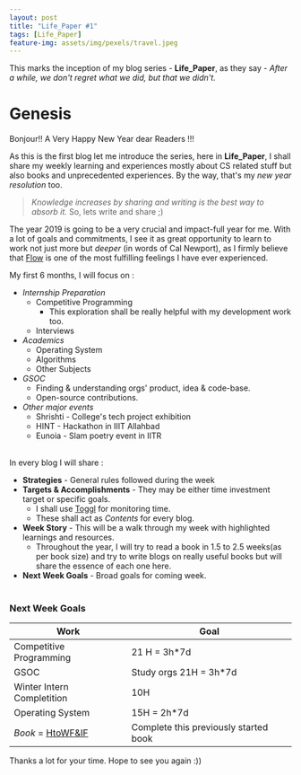 ```yaml
---
layout: post
title: "Life_Paper #1"
tags: [Life_Paper]
feature-img: assets/img/pexels/travel.jpeg
---
```

This marks the inception of my blog series - **Life_Paper**, as they say - *After a while, we don't regret what we did, but that we didn't.*

# Genesis
Bonjour!!   A Very Happy New Year dear Readers !!!

As this is the first blog let me introduce the series, here in **Life_Paper**, I shall share my weekly learning and experiences mostly about CS related stuff but also books and unprecedented experiences. By the way, that's my *new year resolution* too.

> *Knowledge increases by sharing and writing is the best way to absorb it.* So, lets write and share ;)

The year 2019 is going to be a very crucial and impact-full year for me. With a lot of goals and commitments, I see it as great opportunity to learn to work not just more but *deeper* (in words of Cal Newport), as I firmly believe that [Flow](https://en.wikipedia.org/wiki/Flow_(psychology)#Components) is one of the most fulfilling feelings I have ever experienced.

My first 6 months, I will focus on :
* *Internship Preparation*
  * Competitive Programming
    * This exploration shall be really helpful with my development work too.
  * Interviews
* *Academics*
  * Operating System
  * Algorithms
  * Other Subjects
* *GSOC*
  * Finding & understanding orgs' product, idea & code-base.
  * Open-source contributions.
* *Other major events*
  * Shrishti - College's tech project exhibition
  * HINT - Hackathon in IIIT Allahbad
  * Eunoia - Slam poetry event in IITR

<br/>In every blog I will share :
* **Strategies** - General rules followed during the week
* **Targets & Accomplishments** -  They may be either time investment target or specific goals.
  * I shall use [Toggl](https://toggl.com/app/timer) for monitoring time.
  * These shall act as *Contents* for every blog.
* **Week Story** - This will be a walk through my week with highlighted learnings and resources.
  * Throughout the year, I will try to read a book in 1.5 to 2.5 weeks(as per book size) and try to write blogs on really useful books but will share the essence of each one here.
* **Next Week Goals** - Broad goals for coming week.
<br/><br/>

### Next Week Goals

|Work|Goal|
|---|---|
|Competitive Programming|21 H = 3h*7d|
|GSOC|Study orgs 21H = 3h*7d|
|Winter Intern Completition|10H|
|Operating System|15H = 2h*7d|
|*Book* = [HtoWF&IF](https://en.wikipedia.org/wiki/How_to_Win_Friends_and_Influence_People)|Complete this previously started book|

Thanks a lot for your time. Hope to see you again :))
